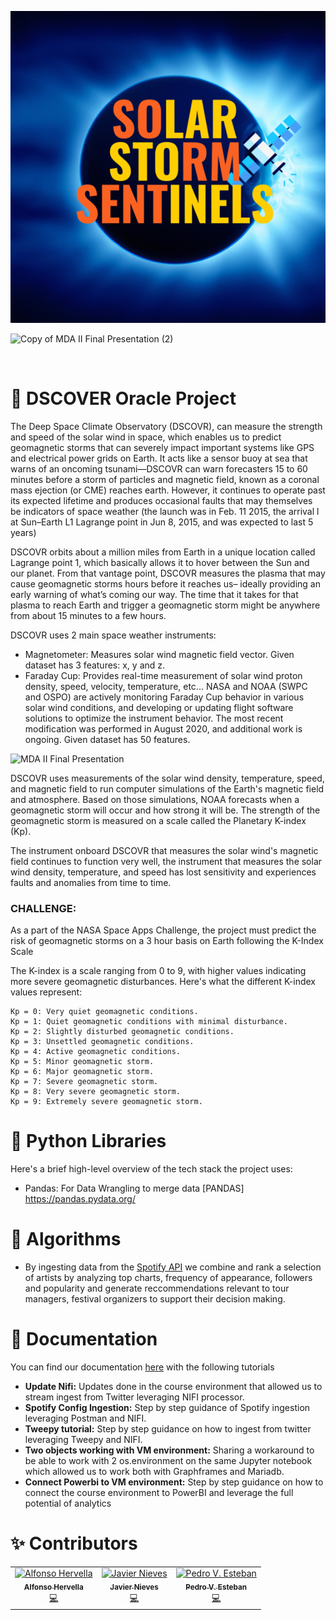![Group Logo](https://github.com/fonsofhervella/spaceapps_datathon/blob/main/graphic_design/LogoSolarStorm.png) 


![Copy of MDA II Final Presentation (2)](https://www.eoportal.org/ftp/satellite-missions/d/DSCOVR_081221/DSCOVR_Auto23.jpeg)


&nbsp;

<!-- About the Project -->
# :star2: DSCOVER Oracle Project

The Deep Space Climate Observatory (DSCOVR), can measure the strength and speed of the solar wind in space, which enables us to predict geomagnetic storms that can severely impact important systems like GPS and electrical power grids on Earth. It acts like a sensor buoy at sea that warns of an oncoming tsunami—DSCOVR can warn forecasters 15 to 60 minutes before a storm of particles and magnetic field, known as a coronal mass ejection (or CME) reaches earth. However, it continues to operate past its expected lifetime and produces occasional faults that may themselves be indicators of space weather (the launch was in Feb. 11 2015, the arrival l at Sun–Earth L1 Lagrange point in Jun 8, 2015, and was expected to last 5 years)

DSCOVR orbits about a million miles from Earth in a unique location called Lagrange point 1, which basically allows it to hover between the Sun and our planet. From that vantage point, DSCOVR measures the plasma that may cause geomagnetic storms hours before it reaches us– ideally providing an early warning of what’s coming our way. The time that it takes for that plasma to reach Earth and trigger a geomagnetic storm might be anywhere from about 15 minutes to a few hours. 

DSCOVR uses 2 main space weather instruments:
- Magnetometer: Measures solar wind magnetic field vector. Given dataset has 3 features: x, y and z.
- Faraday Cup: Provides real-time measurement of solar wind proton density, speed, velocity, temperature, etc... NASA and NOAA (SWPC and OSPO) are actively monitoring Faraday Cup behavior in various solar wind conditions, and developing or updating flight software solutions to optimize the instrument behavior. The most recent modification was performed in August 2020, and additional work is ongoing. Given dataset has 50 features.

![MDA II Final Presentation](https://www.nesdis.noaa.gov/s3/migrated/point_of_lagrange1_big_0.jpg)

DSCOVR uses measurements of the solar wind density, temperature, speed, and magnetic field to run computer simulations of the Earth's magnetic field and atmosphere. Based on those simulations, NOAA forecasts when a geomagnetic storm will occur and how strong it will be. The strength of the geomagnetic storm is measured on a scale called the Planetary K-index (Kp). 

The instrument onboard DSCOVR that measures the solar wind's magnetic field continues to function very well, the instrument that measures the solar wind density, temperature, and speed has lost sensitivity and experiences faults and anomalies from time to time. 

### CHALLENGE: 

As a part of the NASA Space Apps Challenge, the project must predict the risk of geomagnetic storms on a 3 hour basis on Earth following the K-Index Scale

The K-index is a scale ranging from 0 to 9, with higher values indicating more severe geomagnetic disturbances. Here's what the different K-index values represent:

    Kp = 0: Very quiet geomagnetic conditions.
    Kp = 1: Quiet geomagnetic conditions with minimal disturbance.
    Kp = 2: Slightly disturbed geomagnetic conditions.
    Kp = 3: Unsettled geomagnetic conditions.
    Kp = 4: Active geomagnetic conditions.
    Kp = 5: Minor geomagnetic storm.
    Kp = 6: Major geomagnetic storm.
    Kp = 7: Severe geomagnetic storm.
    Kp = 8: Very severe geomagnetic storm.
    Kp = 9: Extremely severe geomagnetic storm.

<!-- TechStack -->
# :space_invader: Python Libraries

Here's a brief high-level overview of the tech stack the project uses:

- Pandas: For Data Wrangling to merge data [PANDAS] https://pandas.pydata.org/





<!-- Features -->
# :dart: Algorithms

- By ingesting data from the [Spotify API](https://developer.spotify.com/documentation/web-api/) we combine and rank a selection of artists by analyzing top charts, frequency of appearance, followers and popularity and generate reccommendations relevant to tour managers, festival organizers to support their decision making.


# :bookmark_tabs: Documentation

You can find our documentation [here](https://github.com/Callisthenes/music_industry_intelligence/documentation) with the following tutorials

- **Update Nifi:** Updates done in the course environment that allowed us to stream ingest from Twitter leveraging NIFI processor. 
- **Spotify Config Ingestion:** Step by step guidance of Spotify ingestion leveraging Postman and NIFI.
- **Tweepy tutorial:** Step by step guidance on how to ingest from twitter leveraging Tweepy and NIFI.
- **Two objects working with VM environment:** Sharing a workaround to be able to work with 2 os.environment on the same Jupyter notebook which allowed us to work both with Graphframes and Mariadb.
- **Connect Powerbi to VM environment:** Step by step guidance on how to connect the course environment to PowerBI and leverage the full potential of analytics

# ✨ Contributors 

<!-- ALL-CONTRIBUTORS-LIST:START - Do not remove or modify this section -->
<!-- prettier-ignore-start -->
<!-- markdownlint-disable -->
<table>
  <tr>
    <td align="center"><a href="https://github.com/fonsofhervella"><img src="https://avatars.githubusercontent.com/u/108975841?v=4" width="100px;" alt="Alfonso Hervella"/><br /><sub><b>Alfonso Hervella</b></sub></a><br /><a href="https://github.com/codesandbox/codesandbox-client/commits?author=NinoMaj" title="Documentation">💻</a></td>
    <td align="center"><a href="https://github.com/jni"><img src="https://avatars.githubusercontent.com/u/67459756?v=4" width="100px;" alt="Javier Nieves"/><br /><sub><b>Javier Nieves</b></sub></a><br /><a href="https://github.com/codesandbox/codesandbox-client/commits?author=saurabhdaware" title="Code">💻</a></td>
    <td align="center"><a href="https://github.com/Callisthenes"><img src="https://avatars.githubusercontent.com/u/91435423?v=4" width="100px;" alt="Pedro V. Esteban"/><br /><sub><b>Pedro V. Esteban</b></sub></a><br /><a href="https://github.com/codesandbox/codesandbox-client/issues?q=author%3Aaditya211935" title="Bug reports">💻</a></td> 
  </tr>
</table>

<!-- markdownlint-enable -->
<!-- prettier-ignore-end -->
<!-- ALL-CONTRIBUTORS-LIST:END -->

